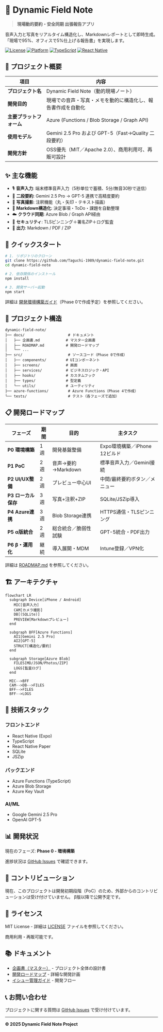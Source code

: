 # 📘 Dynamic Field Note

> **現場動的要約・安全同期 出張報告アプリ**

音声入力と写真をリアルタイム構造化し、Markdownレポートとして即時生成。
「現場で95%、オフィスで5%仕上げる報告書」を実現します。

[![License](https://img.shields.io/badge/License-MIT-blue.svg)](LICENSE)
[![Platform](https://img.shields.io/badge/Platform-iOS%20%7C%20Android-lightgrey.svg)](https://expo.dev/)
[![TypeScript](https://img.shields.io/badge/TypeScript-5.0-blue.svg)](https://www.typescriptlang.org/)
[![React Native](https://img.shields.io/badge/React%20Native-Expo-000000.svg)](https://expo.dev/)

## 🎯 プロジェクト概要

| 項目                     | 内容                                                         |
| ------------------------ | ------------------------------------------------------------ |
| **プロジェクト名**       | Dynamic Field Note（動的現場ノート）                         |
| **開発目的**             | 現場での音声・写真・メモを動的に構造化し、報告書作成を自動化 |
| **主要プラットフォーム** | Azure (Functions / Blob Storage / Graph API)                 |
| **使用モデル**           | Gemini 2.5 Pro および GPT-5（Fast→Quality 二段要約）         |
| **開発方針**             | OSS優先（MIT／Apache 2.0）、商用利用可、再販可設計           |

## ✨ 主な機能

- 🎙 **音声入力**: 端末標準音声入力（5秒単位で蓄積、5分/無音30秒で送信）
- 🤖 **二段要約**: Gemini 2.5 Pro → GPT-5 連携で高精度要約
- 📸 **写真撮影**: 注釈機能（丸・矢印・テキスト描画）
- 🧠 **Markdown構造化**: 決定事項・ToDo・課題を自動整理
- ☁️ **クラウド同期**: Azure Blob / Graph API経由
- 🔐 **セキュリティ**: TLSピンニング＋署名ZIP＋ログ監査
- 📄 **出力**: Markdown / PDF / ZIP

## 🚀 クイックスタート

```bash
# 1. リポジトリのクローン
git clone https://github.com/Taguchi-1989/dynamic-field-note.git
cd dynamic-field-note

# 2. 依存関係のインストール
npm install

# 3. 開発サーバー起動
npm start
```

詳細は [開発環境構築ガイド](docs/setup-guide.md)（Phase 0で作成予定）を参照してください。

## 📂 プロジェクト構造

```
dynamic-field-note/
├── docs/                    # ドキュメント
│   ├── 企画書.md            # マスター企画書
│   ├── ROADMAP.md          # 開発ロードマップ
│   └── ...
├── src/                     # ソースコード（Phase 0で作成）
│   ├── components/         # UIコンポーネント
│   ├── screens/            # 画面
│   ├── services/           # ビジネスロジック・API
│   ├── hooks/              # カスタムフック
│   ├── types/              # 型定義
│   └── utils/              # ユーティリティ
├── azure-functions/         # Azure Functions（Phase 4で作成）
└── tests/                   # テスト（各フェーズで追加）
```

## 📋 開発ロードマップ

| フェーズ            | 期間 | 目的                 | 主タスク                      |
| ------------------- | ---- | -------------------- | ----------------------------- |
| **P0 環境構築**     | 1週  | 開発基盤整備         | Expo環境構築／iPhone 12ビルド |
| **P1 PoC**          | 2週  | 音声→要約→Markdown   | 標準音声入力／Gemini接続      |
| **P2 UI/UX整備**    | 2週  | プレビュー中心UI     | 中間/最終要約ボタン／メニュー |
| **P3 ローカル保存** | 3週  | 写真+注釈+ZIP        | SQLite/JSZip導入              |
| **P4 Azure連携**    | 3週  | Blob Storage連携     | HTTPS通信・TLSピンニング      |
| **P5 α版統合**      | 2週  | 総合統合／脆弱性試験 | GPT-5統合・PDF出力            |
| **P6 β・運用化**    | 継続 | 導入展開・MDM        | Intune登録／VPN化             |

詳細は [ROADMAP.md](docs/ROADMAP.md) を参照してください。

## 🏗️ アーキテクチャ

```mermaid
flowchart LR
  subgraph Device[iPhone / Android]
    MIC[音声入力]
    CAM[カメラ撮影]
    DB[(SQLite)]
    PREVIEW[Markdownプレビュー]
  end

  subgraph BFF[Azure Functions]
    AI1[Gemini 2.5 Pro]
    AI2[GPT-5]
    STRUCT[構造化/要約]
  end

  subgraph Storage[Azure Blob]
    FILES[MD/JSON/Photos/ZIP]
    LOGS[監査ログ]
  end

  MIC-->BFF
  CAM-->DB-->FILES
  BFF-->FILES
  BFF-->LOGS
```

## 🔧 技術スタック

### フロントエンド

- React Native (Expo)
- TypeScript
- React Native Paper
- SQLite
- JSZip

### バックエンド

- Azure Functions (TypeScript)
- Azure Blob Storage
- Azure Key Vault

### AI/ML

- Google Gemini 2.5 Pro
- OpenAI GPT-5

## 📊 開発状況

現在のフェーズ: **Phase 0 - 環境構築**

進捗状況は [GitHub Issues](https://github.com/Taguchi-1989/dynamic-field-note/issues) で確認できます。

## 🤝 コントリビューション

現在、このプロジェクトは開発初期段階（PoC）のため、外部からのコントリビューションは受け付けていません。
β版以降で公開予定です。

## 📝 ライセンス

MIT License - 詳細は [LICENSE](LICENSE) ファイルを参照してください。

商用利用・再販可能です。

## 📚 ドキュメント

- [企画書（マスター）](docs/企画書.md) - プロジェクト全体の設計書
- [開発ロードマップ](docs/ROADMAP.md) - 詳細な開発計画
- [イシュー管理ガイド](https://github.com/Taguchi-1989/dynamic-field-note/issues/1) - 開発フロー

## 📞 お問い合わせ

プロジェクトに関する質問は [GitHub Issues](https://github.com/Taguchi-1989/dynamic-field-note/issues) で受け付けています。

---

**© 2025 Dynamic Field Note Project**
